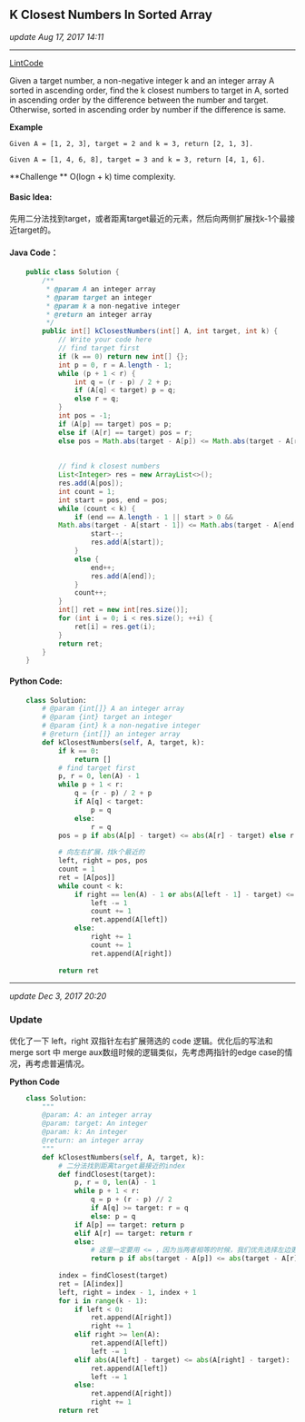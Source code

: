 ## K Closest Numbers In Sorted Array
_update Aug 17, 2017 14:11_

---
[LintCode](http://www.lintcode.com/en/problem/k-closest-numbers-in-sorted-array/)

Given a target number, a non-negative integer k and an integer array A sorted in ascending order, find the k closest numbers to target in A, sorted in ascending order by the difference between the number and target. Otherwise, sorted in ascending order by number if the difference is same.

**Example**

    Given A = [1, 2, 3], target = 2 and k = 3, return [2, 1, 3].
    
    Given A = [1, 4, 6, 8], target = 3 and k = 3, return [4, 1, 6].

**Challenge **
O(logn + k) time complexity.

#### Basic Idea:
先用二分法找到target，或者距离target最近的元素，然后向两侧扩展找k-1个最接近target的。

#### Java Code：
```java
    public class Solution {
        /**
         * @param A an integer array
         * @param target an integer
         * @param k a non-negative integer
         * @return an integer array
         */
        public int[] kClosestNumbers(int[] A, int target, int k) {
            // Write your code here
            // find target first
            if (k == 0) return new int[] {};
            int p = 0, r = A.length - 1;
            while (p + 1 < r) {
                int q = (r - p) / 2 + p;
                if (A[q] < target) p = q;
                else r = q;
            }
            int pos = -1;
            if (A[p] == target) pos = p;
            else if (A[r] == target) pos = r;
            else pos = Math.abs(target - A[p]) <= Math.abs(target - A[r]) ? p : r;
    
            
            // find k closest numbers
            List<Integer> res = new ArrayList<>();
            res.add(A[pos]);
            int count = 1;
            int start = pos, end = pos;
            while (count < k) {
                if (end == A.length - 1 || start > 0 &&
            Math.abs(target - A[start - 1]) <= Math.abs(target - A[end + 1])) {
                    start--;
                    res.add(A[start]);
                }
                else {
                    end++;
                    res.add(A[end]);
                }
                count++;
            }
            int[] ret = new int[res.size()];
            for (int i = 0; i < res.size(); ++i) {
                ret[i] = res.get(i);
            }
            return ret;
        }
    }
```

#### Python Code:
```python
    class Solution:
        # @param {int[]} A an integer array
        # @param {int} target an integer
        # @param {int} k a non-negative integer
        # @return {int[]} an integer array
        def kClosestNumbers(self, A, target, k):
            if k == 0:
                return []
            # find target first
            p, r = 0, len(A) - 1
            while p + 1 < r:
                q = (r - p) / 2 + p
                if A[q] < target:
                    p = q
                else:
                    r = q
            pos = p if abs(A[p] - target) <= abs(A[r] - target) else r # 注意这里是<=
            
            # 向左右扩展，找k个最近的
            left, right = pos, pos
            count = 1
            ret = [A[pos]]
            while count < k:
                if right == len(A) - 1 or abs(A[left - 1] - target) <= abs(A[right + 1] - target): # 注意这里也是<=
                    left -= 1
                    count += 1
                    ret.append(A[left])
                else:
                    right += 1
                    count += 1
                    ret.append(A[right])
            
            return ret
```

---
_update Dec 3, 2017 20:20_

### Update
优化了一下 left，right 双指针左右扩展筛选的 code 逻辑。优化后的写法和 merge sort 中 merge aux数组时候的逻辑类似，先考虑两指针的edge case的情况，再考虑普遍情况。

**Python Code**
```python
    class Solution:
        """
        @param: A: an integer array
        @param: target: An integer
        @param: k: An integer
        @return: an integer array
        """
        def kClosestNumbers(self, A, target, k):
            # 二分法找到距离target最接近的index
            def findClosest(target):
                p, r = 0, len(A) - 1
                while p + 1 < r:
                    q = p + (r - p) // 2
                    if A[q] >= target: r = q
                    else: p = q
                if A[p] == target: return p
                elif A[r] == target: return r
                else: 
                    # 这里一定要用 <= ，因为当两者相等的时候，我们优先选择左边更小的数
                    return p if abs(target - A[p]) <= abs(target - A[r]) else r
                
            index = findClosest(target)
            ret = [A[index]]
            left, right = index - 1, index + 1
            for i in range(k - 1):
                if left < 0: 
                    ret.append(A[right])
                    right += 1
                elif right >= len(A):
                    ret.append(A[left])
                    left -= 1
                elif abs(A[left] - target) <= abs(A[right] - target):
                    ret.append(A[left])
                    left -= 1
                else:
                    ret.append(A[right])
                    right += 1
            return ret
```










